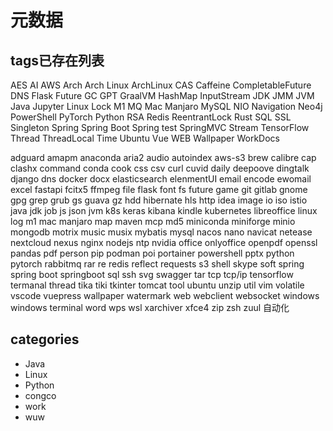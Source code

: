 # 元数据

## tags已存在列表

AES AI AWS Arch Arch Linux ArchLinux CAS Caffeine CompletableFuture DNS Flask Future GC GPT GraalVM HashMap InputStream JDK JMM JVM Java Jupyter Linux Lock M1 MQ Mac Manjaro MySQL NIO Navigation Neo4j PowerShell PyTorch Python RSA Redis ReentrantLock Rust SQL SSL Singleton Spring Spring Boot Spring test SpringMVC Stream TensorFlow Thread ThreadLocal Time Ubuntu Vue WEB Wallpaper WorkDocs

adguard amapm anaconda aria2 audio autoindex aws-s3 brew calibre cap clashx command conda cook css csv curl cuvid daily deepoove dingtalk django dns docker docx elasticsearch elenmentUI email encode ewomail excel fastapi fcitx5 ffmpeg file flask font fs future game git gitlab gnome gpg grep grub gs guava gz hdd hibernate hls http idea image io iso istio java jdk job js json jvm k8s keras kibana kindle kubernetes libreoffice linux log m1 mac manjaro map maven mcp md5 miniconda miniforge minio mongodb motrix music musix mybatis mysql nacos nano navicat netease nextcloud nexus nginx nodejs ntp nvidia office onlyoffice openpdf openssl pandas pdf person pip podman poi portainer powershell pptx python pytorch rabbitmq rar re redis reflect requests s3 shell skype soft spring spring boot springboot sql ssh svg swagger tar tcp tcp/ip tensorflow termanal thread tika tiki tkinter tomcat tool ubuntu unzip util vim volatile vscode vuepress wallpaper watermark web webclient websocket windows windows terminal word wps wsl xarchiver xfce4 zip zsh zuul 自动化

## categories

- Java
- Linux
- Python
- congco
- work
- wuw